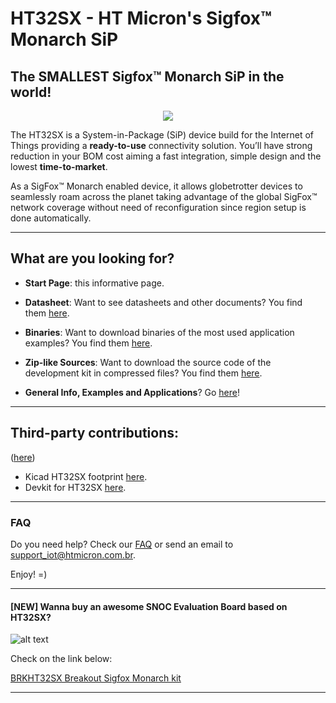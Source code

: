 # HT32SX - HT Micron's Sigfox™ Monarch SiP

## The SMALLEST Sigfox™ Monarch SiP in the world!

<div align="center">
  <img src="https://github.com/htmicron/ht32sx/blob/images/iMCP_reto.jpg">
</div>

The HT32SX is a System-in-Package (SiP) device build for the Internet of Things providing a **ready-to-use** connectivity solution.
You’ll have strong reduction in your BOM cost aiming a fast integration, simple design and the lowest **time-to-market**.

As a SigFox™ Monarch enabled device, it allows globetrotter devices to seamlessly roam across the planet taking advantage of the global SigFox™ network coverage without need of reconfiguration since region setup is done automatically.

<hr>

## What are you looking for?

* **Start Page**: this informative page.

* **Datasheet**: Want to see datasheets and other documents? You find them [here](https://github.com/htmicron/ht32sx/tree/documents).

* **Binaries**: Want to download binaries of the most used application examples? You find them [here](https://github.com/htmicron/ht32sx/tree/binaries).

* **Zip-like Sources**: Want to download the source code of the development kit in compressed files? You find them [here](https://github.com/htmicron/ht32sx/tree/zip).

* **General Info, Examples and Applications**? Go [here](https://github.com/htmicron/ht32sx/tree/info)!

<hr>

## Third-party contributions:

([here](https://github.com/htmicron/thirdpartyHT32SX/))

* Kicad HT32SX footprint [here](https://github.com/htmicron/thirdpartyHT32SX/tree/master/kicad).
* Devkit for HT32SX [here](https://github.com/htmicron/thirdpartyHT32SX/tree/master/devkit).

<hr>

### FAQ

Do you need help? Check our [FAQ](https://github.com/htmicron/ht32sx/tree/faq) or send an email to support_iot@htmicron.com.br. 

Enjoy! =)

<hr>

#### [NEW] Wanna buy an awesome SNOC Evaluation Board based on HT32SX? 

![alt text](https://github.com/htmicron/ht32sx/blob/images/snoc_board.jpg?raw=true)

Check on the link below:

[BRKHT32SX Breakout Sigfox Monarch kit](https://yadom.eu/kit-sigfox-breakout-board-brkht32sx.html)



---
